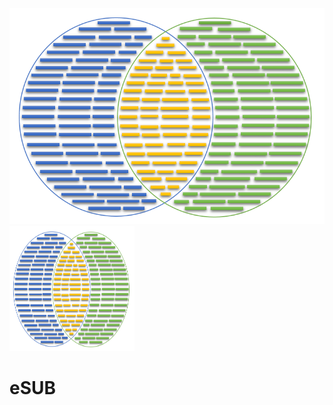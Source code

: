 ![alt text](esub.png "eSUB: electronic Subtraction of Sequencing Data")
<img src="esub.png" width="200" height="200" />
# eSUB
